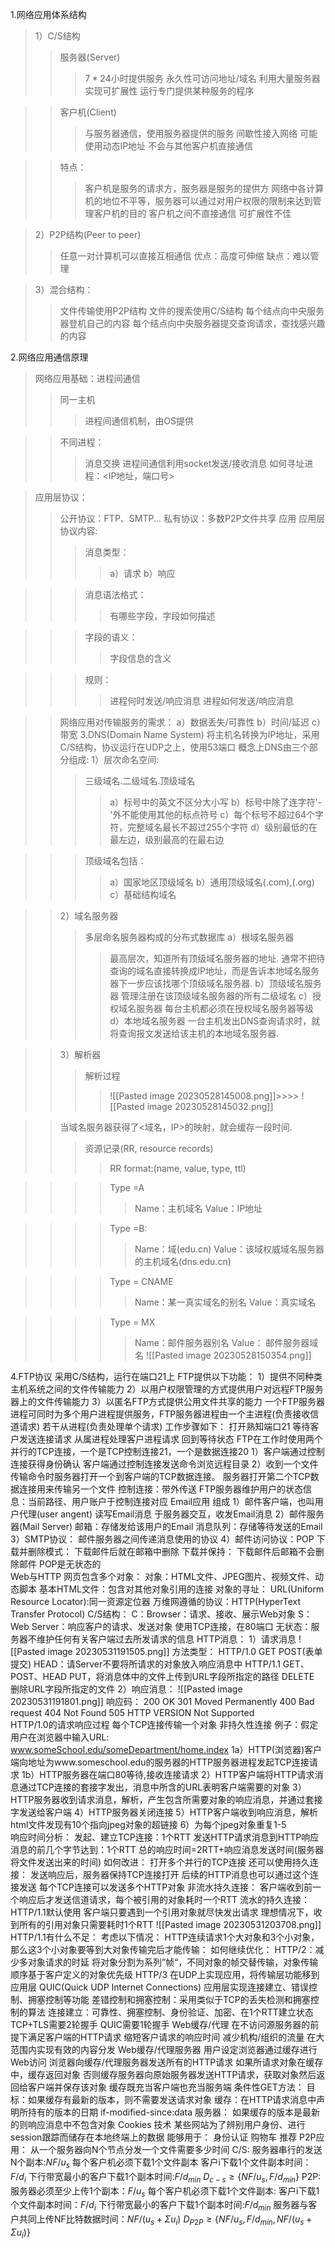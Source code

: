 1.网络应用体系结构
> 1）C/S结构
>>服务器(Server)
>> > $7*24$小时提供服务
>> >永久性可访问地址/域名
>>>利用大量服务器实现可扩展性
>>>运行专门提供某种服务的程序

>>客户机(Client)
>>>与服务器通信，使用服务器提供的服务
>>>间歇性接入网络
>>>可能使用动态IP地址
>>>不会与其他客户机直接通信

>>特点：
>>>客户机是服务的请求方，服务器是服务的提供方
>>>网络中各计算机的地位不平等，服务器可以通过对用户权限的限制来达到管理客户机的目的
>>>客户机之间不直接通信
>>>可扩展性不佳

>2）P2P结构(Peer to peer)
>>任意一对计算机可以直接互相通信
>>优点：高度可伸缩
>> 缺点：难以管理

>3）混合结构：
>>文件传输使用P2P结构
>>文件的搜索使用C/S结构
>>每个结点向中央服务器登机自己的内容
>>每个结点向中央服务器提交查询请求，查找感兴趣的内容

 2.网络应用通信原理
>网络应用基础：进程间通信
>>同一主机
>>>进程间通信机制，由OS提供

>>不同进程：
>>>消息交换
>>>进程间通信利用socket发送/接收消息
>>>如何寻址进程：<IP地址，端口号>
	 
>应用层协议：
>>公开协议：FTP、SMTP...
>>私有协议：多数P2P文件共享 应用
>>应用层协议内容:
>>>消息类型：
>>>>a）请求
>>>>b）响应

>>>消息语法格式：
>>>>有哪些字段，字段如何描述

>>>字段的语义：
>>>>字段信息的含义

>>>规则：
>>>>进程何时发送/响应消息
>>>>进程如何发送/响应消息

>>网络应用对传输服务的需求：
		 a）数据丢失/可靠性
		 b）时间/延迟
		 c）带宽
 3.DNS(Domain Name System)
>将主机名转换为IP地址，采用C/S结构，协议运行在UDP之上，使用53端口
>概念上DNS由三个部分组成:
>>1）层次命名空间:
>>>三级域名.二级域名.顶级域名
>>>> a）标号中的英文不区分大小写
>>>> b）标号中除了连字符'-'外不能使用其他的标点符号
>>>> c）每个标号不超过64个字符，完整域名最长不超过255个字符
>>>> d）级别最低的在最左边，级别最高的在最右边

>>>顶级域名包括：
>>>>a）国家地区顶级域名
>>>>b）通用顶级域名(.com),(.org)
>>>>c）基础结构域名

>>2）域名服务器
>>>多层命名服务器构成的分布式数据库
>>>a）根域名服务器
>>>> 最高层次，知道所有顶级域名服务器的地址.
>>>>通常不把待查询的域名直接转换成IP地址，而是告诉本地域名服务器下一步应该找哪个顶级域名服务器.
>>>b）顶级域名服务器
>>>>管理注册在该顶级域名服务器的所有二级域名
>>>c）授权域名服务器
>>>>每台主机都必须在授权域名服务器等级
>>>d）本地域名服务器
>>>>一台主机发出DNS查询请求时，就将查询报文发送给该主机的本地域名服务器.

>>3）解析器
>>>解析过程
>>>>![[Pasted image 20230528145008.png]]>>>> ![[Pasted image 20230528145032.png]]
			 
>>当域名服务器获得了<域名，IP>的映射，就会缓存一段时间.
>>>资源记录(RR, resource records)
>>>> RR format:(name, value, type, ttl)

>>>>Type =A 
>>>>>Name：主机域名
>>>>>Value：IP地址

>>>>Type =B:
>>>>>Name：域(edu.cn)
>>>>>Value：该域权威域名服务器的主机域名(dns.edu.cn)

>>>>Type = CNAME
>>>>>Name：某一真实域名的别名
>>>>>Value：真实域名

>>>>Type = MX
>>>>>Name：邮件服务器别名
>>>>>Value： 邮件服务器域名
>>![[Pasted image 20230528150354.png]]
 
 4.FTP协议
	 采用C/S结构，运行在端口21上
	 FTP提供以下功能：
		 1）提供不同种类主机系统之间的文件传输能力
		 2）以用户权限管理的方式提供用户对远程FTP服务器上的文件传输能力
		 3）以匿名FTP方式提供公用文件共享的能力
	 一个FTP服务器进程可同时为多个用户进程提供服务，FTP服务器进程由一个主进程(负责接收信道请求)
	 若干从进程(负责处理单个请求)
	 工作步骤如下：
		 打开熟知端口21
		 等待客户发送连接请求
		 从属进程处理客户进程请求
		 回到等待状态
	FTP在工作时使用两个并行的TCP连接，一个是TCP控制连接21，一个是数据连接20
		1）客户端通过控制连接获得身份确认
			 客户端通过控制连接发送命令浏览远程目录
		2）收到一个文件传输命令时服务器打开一个到客户端的TCP数据连接。
			服务器打开第二个TCP数据连接用来传输另一个文件
			控制连接：带外传送
			FTP服务器维护用户的状态信息：当前路径、用户账户于控制连接对应
 Email应用
	 组成
		 1）邮件客户端，也叫用户代理(user angent)
					读写Email消息
					于服务器交互，收发Email消息
		 2）邮件服务器(Mail Server)
			 邮箱：存储发给该用户的Email
			 消息队列：存储等待发送的Email
		 3）SMTP协议：
			 邮件服务器之间传递消息使用的协议 
		 4）邮件访问协议：POP
				 下载并删除模式：
					 下载邮件后就在邮箱中删除
				 下载并保持：
					 下载邮件后邮箱不会删除邮件
             POP是无状态的	 
 Web与HTTP
		 网页包含多个对象：
			 对象：HTML文件、JPEG图片、视频文件、动态脚本
		     基本HTML文件：包含对其他对象引用的连接
	     对象的寻址：
		     URL(Uniform Resource Locator):同一资源定位器
		 万维网遵循的协议：HTTP(HyperText Transfer Protocol)
			 C/S结构：
				 C：Browser：请求、接收、展示Web对象
				 S：Web Server：响应客户的请求、发送对象
			 使用TCP连接，在80端口
			 无状态：服务器不维护任何有关客户端过去所发请求的信息
	     HTTP消息：
		     1）请求消息
			     ![[Pasted image 20230531191505.png]]
			     方法类型：
				     HTTP/1.0
					     GET
					     POST(表单提交)
					     HEAD：请Server不要将所请求的对象放入响应消息中
				    HTTP/1.1
					    GET、POST、HEAD
					    PUT，将消息体中的文件上传到URL字段所指定的路径
					    DELETE
						    删除URL字段所指定的文件
			 2）响应消息：
				 ![[Pasted image 20230531191801.png]]
				 响应码：
					 200 OK
					 301 Moved Permanently
					 400 Bad request
					 404 Not Found
					 505 HTTP VERSION Not Supported	 
		HTTP/1.0的请求响应过程
			每个TCP连接传输一个对象
			非持久性连接
			例子：假定用户在浏览器中输入URL: www.someSchool.edu/someDepartment/home.index
			1a）HTTP(浏览器)客户端向地址为www.someschool.edu的服务器的HTTP服务器进程发起TCP连接请求
			1b）HTTP服务器在端口80等待,接收连接请求
			2）HTTP客户端将HTTP请求消息通过TCP连接的套接字发出，消息中所含的URL表明客户端需要的对象
			3）HTTP服务器收到请求消息，解析，产生包含所需要对象的响应消息，并通过套接字发送给客户端
			4）HTTP服务器关闭连接
			5）HTTP客户端收到响应消息，解析html文件发现有10个指向jpeg对象的超链接
			6）为每个jpeg对象重复1-5   
			响应时间分析：
				发起、建立TCP连接：1个RTT
				发送HTTP请求消息到HTTP响应消息的前几个字节达到：1个RTT
				总的响应时间=2RTT+响应消息发送时间(服务器将文件发送出来的时间)
			 如何改进：
				 打开多个并行的TCP连接
				 还可以使用持久连接：
					 发送响应后，服务器保持TCP连接打开
					 后续的HTTP消息也可以通过这个连接发送
					 每个TCP连接可以发送多个HTTP对象
					 非流水持久连接：
						 客户端收到前一个响应后才发送信道请求，每个被引用的对象耗时一个RTT
					 流水的持久连接：HTTP/1.1默认使用
						 客户端只要遇到一个引用对象就尽快发出请求
						 理想情况下，收到所有的引用对象只需要耗时1个RTT
					![[Pasted image 20230531203708.png]]
				 HTTP/1.1有什么不足：
					 考虑以下情况：
						 HTTP连续请求1个大对象和3个小对象，那么这3个小对象要等到大对象传输完后才能传输：
					 如何继续优化：
				 HTTP/2：减少多对象请求的时延
					 将对象分割为系列”帧“，不同对象的帧交替传输，对象传输顺序基于客户定义的对象优先级
				 HTTP/3
					 在UDP上实现应用，将传输层功能移到应用层
					 QUIC(Quick UDP Internet Connections)
						 应用层实现连接建立、错误控制、拥塞控制等功能
							 差错控制和拥塞控制：采用类似于TCP的丢失检测和拥塞控制的算法
							 连接建立：可靠性、拥塞控制、身份验证、加密、在1个RTT建立状态
					 TCP+TLS需要2轮握手
					 QUIC需要1轮握手
	 Web缓存/代理
		 在不访问源服务器的前提下满足客户端的HTTP请求
			 缩短客户请求的响应时间
			 减少机构/组织的流量
			 在大范围内实现有效的内容分发
			 Web缓存/代理服务器
				 用户设定浏览器通过缓存进行Web访问
				 浏览器向缓存/代理服务器发送所有的HTTP请求
					 如果所请求对象在缓存中，缓存返回对象
					 否则缓存服务器向原始服务器发送HTTP请求，获取对象然后返回给客户端并保存该对象
					 缓存既充当客户端也充当服务端
				 条件性GET方法：
					 目标：如果缓存有最新的版本，则不需要发送请求对象
					 缓存：在HTTP请求消息中声明所持有的版本的日期 if-modified-since:data
					 服务器：
						 如果缓存的版本是最新的则响应消息中不包含对象
	 Cookies 技术
		 某些网站为了辨别用户身份、进行session跟踪而储存在本地终端上的数据
		 能够用于：
			 身份认证
			 购物车
			 推荐 
 P2P应用：
	从一个服务器向N个节点分发一个文件需要多少时间
	     C/S:
	         服务器串行的发送N个副本:$NF/u_{s}$
		     每个客户机必须下载1个文件副本
			     客户i下载1个文件副本时间：$F/d_{i}$
			     下行带宽最小的客户下载1个副本时间:$F/d_{min}$
			     $D_{c-s}\geq\{NF/u_{s},F/d_{min}\}$
		 P2P:
			 服务器必须至少上传1个副本：$F/u_{s}$
			 每个客户机必须下载1个文件副本:
				 客户i下载1个文件副本时间：$F/d_{i}$
			     下行带宽最小的客户下载1个副本时间:$F/d_{min}$
			 服务器与客户共同上传NF比特数据时间：$NF/(u_{s}+Σu_{i})$
			 $D_{P2P}\geq\{NF/u_{s},F/d_{min},NF/(u_{s}+Σu_{i})\}$
			 
				 

		   